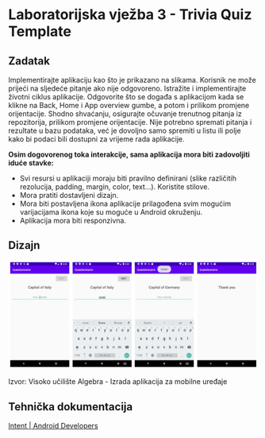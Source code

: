 # Laboratorijska vježba 3 - Trivia Quiz Template

## Zadatak

Implementirajte aplikaciju kao što je prikazano na slikama. Korisnik ne može prijeći na sljedeće pitanje ako nije odgovoreno. Istražite i implementirajte životni ciklus aplikacije. Odgovorite što se događa s aplikacijom kada se klikne na Back, Home i App overview gumbe, a potom i prilikom promjene orijentacije. Shodno shvaćanju, osigurajte očuvanje trenutnog pitanja iz repozitorija, prilikom promjene orijentacije.
Nije potrebno spremati pitanja i rezultate u bazu podataka, već je dovoljno samo spremiti u listu ili polje kako bi podaci bili dostupni za vrijeme rada aplikacije.

**Osim dogovorenog toka interakcije, sama aplikacija mora biti zadovoljiti iduće stavke:**

- Svi resursi u aplikaciji moraju biti pravilno definirani (slike različitih rezolucija, padding, margin, color, text...). Koristite stilove.
- Mora pratiti dostavljeni dizajn.
- Mora biti postavljena ikona aplikacije prilagođena svim mogućim varijacijama ikona koje su moguće u Android okruženju.
- Aplikacija mora biti responzivna.

## **Dizajn**

![Untitled](Untitled.png)

Izvor: Visoko učilište Algebra - Izrada aplikacija za mobilne uređaje

## Tehnička dokumentacija

[Intent | Android Developers](https://developer.android.com/reference/android/content/Intent)
